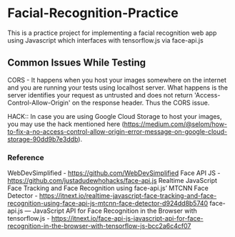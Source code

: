 # Facial-Recognition-Practice
This is a practice project for implementing a facial recognition web app using Javascript which interfaces with tensorflow.js via face-api.js

## Common Issues While Testing
CORS - It happens when you host your images somewhere on the internet and you are running your tests using localhost server. What happens is the server identifies your request as untrusted and does not return 'Access-Control-Allow-Origin' on the response header. Thus the CORS issue. 

HACK:: In case you are using Google Cloud Storage to host your images, you may use the hack mentioned here (https://medium.com/@selom/how-to-fix-a-no-access-control-allow-origin-error-message-on-google-cloud-storage-90dd9b7e3ddb).

### Reference
WebDevSimplified - https://github.com/WebDevSimplified
Face API JS - https://github.com/justadudewhohacks/face-api.js
Realtime JavaScript Face Tracking and Face Recognition using face-api.js’ MTCNN Face Detector - https://itnext.io/realtime-javascript-face-tracking-and-face-recognition-using-face-api-js-mtcnn-face-detector-d924dd8b5740
face-api.js — JavaScript API for Face Recognition in the Browser with tensorflow.js - https://itnext.io/face-api-js-javascript-api-for-face-recognition-in-the-browser-with-tensorflow-js-bcc2a6c4cf07